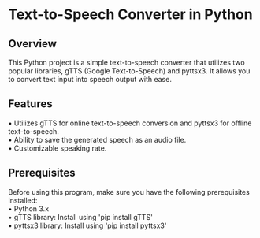 # Text-to-Speech Converter in Python

## Overview
This Python project is a simple text-to-speech converter that utilizes two popular libraries, gTTS (Google Text-to-Speech) and pyttsx3. It allows you to convert text input into speech output with ease.

## Features
• Utilizes gTTS for online text-to-speech conversion and pyttsx3 for offline text-to-speech.<br>
• Ability to save the generated speech as an audio file.<br>
• Customizable speaking rate.<br>

## Prerequisites
Before using this program, make sure you have the following prerequisites installed:<br>
• Python 3.x<br>
• gTTS library: Install using 'pip install gTTS'<br>
• pyttsx3 library: Install using 'pip install pyttsx3'<br>
